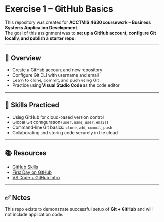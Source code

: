 # Exercise 1 – GitHub Basics

This repository was created for **ACCTMIS 4630 coursework – Business Systems Application Development**.  
The goal of this assignment was to **set up a GitHub account, configure Git locally, and publish a starter repo**.

---

## 📝 Overview
- Create a GitHub account and new repository
- Configure Git CLI with username and email
- Learn to clone, commit, and push using Git
- Practice using **Visual Studio Code** as the code editor

---

## 🧠 Skills Practiced
- Using GitHub for cloud-based version control
- Global Git configuration (`user.name`, `user.email`)
- Command-line Git basics: `clone`, `add`, `commit`, `push`
- Collaborating and storing code securely in the cloud

---

## 📚 Resources
- [GitHub Skills](https://skills.github.com)
- [First Day on GitHub](https://skills.github.com/#first-day-on-github)
- [VS Code + GitHub Intro](https://docs.microsoft.com/en-us/learn/modules/introduction-to-github-visual-studio-code/)

---

## ✅ Notes
This repo exists to demonstrate successful setup of **Git + GitHub** and will not include application code.

